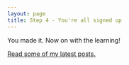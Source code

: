 ```yaml
---
layout: page
title: Step 4 - You're all signed up
---
```


You made it. Now on with the learning!

[Read some of my latest posts.](/all-posts)
